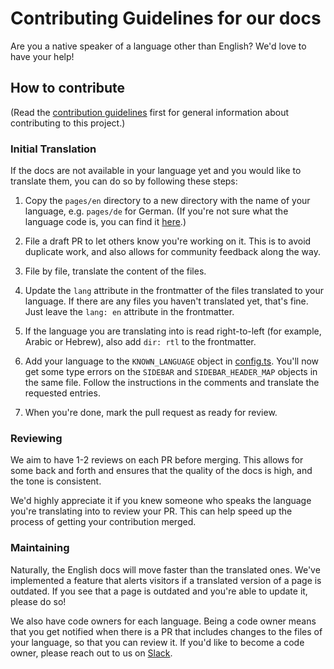 # Contributing Guidelines for our docs

Are you a native speaker of a language other than English? We'd love to have your help!

## How to contribute

(Read the [contribution guidelines](../CONTRIBUTING.md) first for general information about contributing to this project.)

### Initial Translation

If the docs are not available in your language yet and you would like to translate them, you can do so by following these steps:

1. Copy the `pages/en` directory to a new directory with the name of your language, e.g. `pages/de` for German. (If you're not sure what the language code is, you can find it [here](https://en.wikipedia.org/wiki/List_of_ISO_639-1_codes).)

2. File a draft PR to let others know you're working on it. This is to avoid duplicate work, and also allows for community feedback along the way.

3. File by file, translate the content of the files.

4. Update the `lang` attribute in the frontmatter of the files translated to your language. If there are any files you haven't translated yet, that's fine. Just leave the `lang: en` attribute in the frontmatter.

5. If the language you are translating into is read right-to-left (for example, Arabic or Hebrew), also add `dir: rtl` to the frontmatter.

6. Add your language to the `KNOWN_LANGUAGE` object in [config.ts](./src/config.ts). You'll now get some type errors on the `SIDEBAR` and `SIDEBAR_HEADER_MAP` objects in the same file. Follow the instructions in the comments and translate the requested entries.

7. When you're done, mark the pull request as ready for review.

### Reviewing

We aim to have 1-2 reviews on each PR before merging. This allows for some back and forth and ensures that the quality of the docs is high, and the tone is consistent.

We'd highly appreciate it if you knew someone who speaks the language you're translating into to review your PR. This can help speed up the process of getting your contribution merged.

### Maintaining

Naturally, the English docs will move faster than the translated ones. We've implemented a feature that alerts visitors if a translated version of a page is outdated. If you see that a page is outdated and you're able to update it, please do so!

We also have code owners for each language. Being a code owner means that you get notified when there is a PR that includes changes to the files of your language, so that you can review it. If you'd like to become a code owner, please reach out to us on [Slack](/slack).